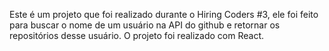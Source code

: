 Este é um projeto que foi realizado durante o Hiring Coders #3, ele foi feito para buscar o nome de um usuário na API do github e retornar os repositórios desse usuário. O projeto foi realizado com React.
